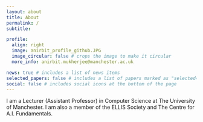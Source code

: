 ```yaml
---
layout: about
title: About
permalink: /
subtitle: 

profile:
  align: right
  image: anirbit_profile_github.JPG
  image_circular: false # crops the image to make it circular
  more_info: anirbit.mukherjee@manchester.ac.uk

news: true # includes a list of news items
selected_papers: false # includes a list of papers marked as "selected={true}"
social: false # includes social icons at the bottom of the page
---
```


I am a Lecturer (Assistant Professor) in Computer Science at The University of Manchester. 
I am also a member of the ELLIS Society and  The Centre for A.I. Fundamentals. 
